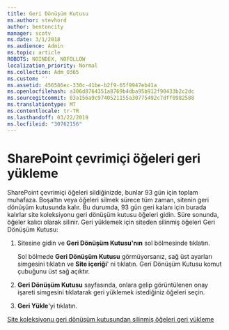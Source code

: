 ```yaml
---
title: Geri Dönüşüm Kutusu
ms.author: stevhord
author: bentoncity
manager: scotv
ms.date: 3/1/2018
ms.audience: Admin
ms.topic: article
ROBOTS: NOINDEX, NOFOLLOW
localization_priority: Normal
ms.collection: Adm_O365
ms.custom: ''
ms.assetid: 456586ec-330c-41be-b2f9-65f9947eb41a
ms.openlocfilehash: a306d8764351a8769b4dba95b912f90433b2c2dc
ms.sourcegitcommit: 03a156a9c9740521155a30775492c7dff0982588
ms.translationtype: MT
ms.contentlocale: tr-TR
ms.lasthandoff: 03/22/2019
ms.locfileid: "30762156"
---
```

# <a name="restore-items-in-sharepoint-online"></a>SharePoint çevrimiçi öğeleri geri yükleme

SharePoint çevrimiçi öğeleri sildiğinizde, bunlar 93 gün için toplam muhafaza. Boşaltın veya öğeleri silmek sürece tüm zaman, sitenin geri dönüşüm kutusunda kalır. Bu durumda, 93 gün geri kalanı için burada kalırlar site koleksiyonu geri dönüşüm kutusu öğeleri gidin. Süre sonunda, öğeler kalıcı olarak silinir. Geri yüklemek için siteden silinmiş öğeleri Geri Dönüşüm Kutusu:
  
1. Sitesine gidin ve **Geri Dönüşüm Kutusu'nın** sol bölmesinde tıklatın. 
    
    Sol bölmede **Geri Dönüşüm Kutusu** görmüyorsanız, sağ üst ayarları simgesini tıklatın ve **Site içeriği**' ni tıklatın. Geri Dönüşüm Kutusu komut çubuğunu üst sağ açıktır.
    
2. **Geri Dönüşüm Kutusu** sayfasında, onlara gelip görüntülenen onay işareti simgesini tıklatarak geri yüklemek istediğiniz öğeleri seçin. 
    
3. **Geri Yükle**'yi tıklatın.
    
[Site koleksiyonu geri dönüşüm kutusundan silinmiş öğeleri geri yükleme](https://go.microsoft.com/fwlink/?linkid=866439)
  

